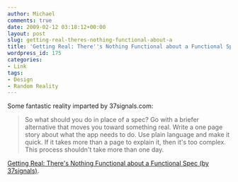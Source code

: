 ```yaml
---
author: Michael
comments: true
date: 2009-02-12 03:18:12+00:00
layout: post
slug: getting-real-theres-nothing-functional-about-a
title: 'Getting Real: There''s Nothing Functional about a Functional Spec'
wordpress_id: 175
categories:
- Link
tags:
- Design
- Random Reality
---
```


Some fantastic reality imparted by 37signals.com:


> So what should you do in place of a spec? Go with a briefer alternative that moves you toward something real. Write a one page story about what the app needs to do. Use plain language and make it quick. If it takes more than a page to explain it, then it's too complex. This process shouldn't take more than one day.


[Getting Real: There's Nothing Functional about a  Functional Spec (by 37signals)](http://gettingreal.37signals.com/ch11_Theres_Nothing_Functional_about_a_Functional_Spec.php).
